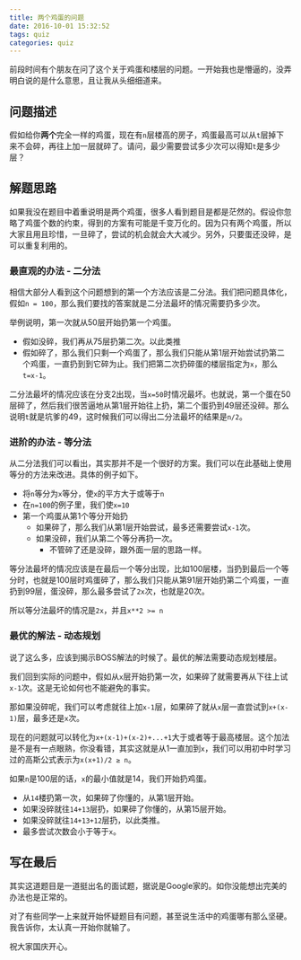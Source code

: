 ```yaml
---
title: 两个鸡蛋的问题
date: 2016-10-01 15:32:52
tags: quiz
categories: quiz
---
```

前段时间有个朋友在问了这个关于鸡蛋和楼层的问题。一开始我也是懵逼的，没弄明白说的是什么意思，且让我从头细细道来。

## 问题描述

假如给你**两个**完全一样的鸡蛋，现在有`n`层楼高的房子，鸡蛋最高可以从`t`层掉下来不会碎，再往上加一层就碎了。请问，最少需要尝试多少次可以得知`t`是多少层？

## 解题思路

如果我没在题目中着重说明是两个鸡蛋，很多人看到题目是都是茫然的。假设你忽略了鸡蛋个数的约束，得到的方案有可能是千变万化的。因为只有两个鸡蛋，所以大家且用且珍惜，一旦碎了，尝试的机会就会大大减少。另外，只要蛋还没碎，是可以重复利用的。

### 最直观的办法 - 二分法

相信大部分人看到这个问题想到的第一个方法应该是二分法。我们把问题具体化，假如`n = 100`，那么我们要找的答案就是二分法最坏的情况需要扔多少次。

举例说明，第一次就从50层开始扔第一个鸡蛋。
- 假如没碎，我们再从75层扔第二次。以此类推
- 假如碎了，那么我们只剩一个鸡蛋了，那么我们只能从第1层开始尝试扔第二个鸡蛋，一直扔到到它碎为止。我们把第二次扔碎蛋的楼层指定为`x`，那么`t=x-1`。

二分法最坏的情况应该在分支2出现，当`x=50`时情况最坏。也就说，第一个蛋在50层碎了，然后我们很苦逼地从第1层开始往上扔，第二个蛋扔到49层还没碎。那么说明`t`就是坑爹的49，这时候我们可以得出二分法最坏的结果是`n/2`。

### 进阶的办法 - 等分法

从二分法我们可以看出，其实那并不是一个很好的方案。我们可以在此基础上使用等分的方法来改进。具体的例子如下。

- 将`n`等分为`x`等分，使`x`的平方大于或等于`n`
- 在`n=100`的例子里，我们使`x=10`
- 第一个鸡蛋从第1个等分开始扔
  + 如果碎了，那么我们从第1层开始尝试，最多还需要尝试`x-1`次。
  + 如果没碎，我们从第二个等分再扔一次。
    + 不管碎了还是没碎，跟外面一层的思路一样。

等分法最坏的情况应该是在最后一个等分出现，比如100层楼，当扔到最后一个等分时，也就是100层时鸡蛋碎了，那么我们只能从第91层开始扔第二个鸡蛋，一直扔到99层，蛋没碎，那么最多尝试了`2x`次，也就是20次。

所以等分法最坏的情况是`2x`，并且`x**2 >= n`

### 最优的解法 - 动态规划

说了这么多，应该到揭示BOSS解法的时候了。最优的解法需要动态规划楼层。

我们回到实际的问题中，假如从`x`层开始扔第一次，如果碎了就需要再从下往上试`x-1`次。这是无论如何也不能避免的事实。

那如果没碎呢，我们可以考虑就往上加`x-1`层，如果碎了就从`x`层一直尝试到`x+(x-1)`层，最多还是`x`次。

现在的问题就可以转化为`x+(x-1)+(x-2)+...+1`大于或者等于最高楼层。这个加法是不是有一点眼熟，你没看错，其实这就是从1一直加到`x`，我们可以用初中时学习过的高斯公式表示为`x(x+1)/2 ≥ n`。

如果`n`是100层的话，`x`的最小值就是14，我们开始扔鸡蛋。

- 从`14`楼扔第一次，如果碎了你懂的，从第1层开始。
- 如果没碎就往`14+13`层扔，如果碎了你懂的，从第15层开始。
- 如果没碎就往`14+13+12`层扔，以此类推。
- 最多尝试次数会小于等于`x`。

## 写在最后

其实这道题目是一道挺出名的面试题，据说是Google家的。如你没能想出完美的办法也是正常的。

对了有些同学一上来就开始怀疑题目有问题，甚至说生活中的鸡蛋哪有那么坚硬。我告诉你，太认真一开始你就输了。

祝大家国庆开心。